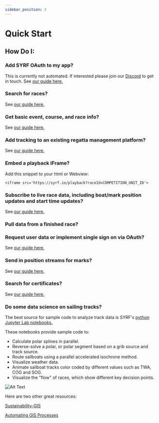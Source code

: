 ```yaml
---
sidebar_position: 3
---
```


# Quick Start

## How Do I:

### Add SYRF OAuth to my app?
This is currently not automated. If interested please join our [Discord](https://discord.gg/EfvufEsDua) to get in touch.
See [our guide here.](/docs/guides/recipes/oauth)

### Search for races?
See [our guide here.](/docs/guides/recipes/findcompetitionunits)

### Get basic event, course, and race info?
See [our guide here.](/docs/guides/recipes/getinfo)

### Add tracking to an existing regatta management platform?
See [our guide here.](/docs/guides/recipes/usetrackingapp)

### Embed a playback iFrame?
Add this snippet to your html or Webview:

```
<iframe src='https://syrf.io/playback?raceId=COMPETITION_UNIT_ID'>
```

### Subscribe to live race data, including boat/mark position updates and start time updates?
See [our guide here.](/docs/guides/recipes/realtimeupdates)

### Pull data from a finished race?


### Request user data or implement single sign on via OAuth?
See [our guide here.](/docs/guides/recipes/oauth/oauth)

### Send in position streams for marks?
See [our guide here.](/docs/guides/recipes/sendmarkupdates)

### Search for certificates?
See [our guide here.](/docs/guides/recipes/findcertificates)

### Do some data science on sailing tracks?
The best source for sample code to analyze track data is SYRF's [python Jupyter Lab notebooks.](https://github.com/sailing-yacht-research-foundation/ai-sailing-agent/tree/main/notebooks)

These notebooks provide sample code to:

* Calculate polar splines in parallel. 
* Reverse-solve a polar, or polar segment based on a grib source and track source.
* Route sailboats using a parallel accelerated isochrone method.
* Visualize weather data.
* Animate sailboat tracks color coded by different values such as TWA, COG and SOG.
* Visualize the "flow" of races, which show different key decision points. 

![Alt Text](/img/flows.png)

Here are two other great resources:

[Sustainability-GIS](https://sustainability-gis.readthedocs.io)

[Automating GIS Processes](https://automating-gis-processes.github.io)
